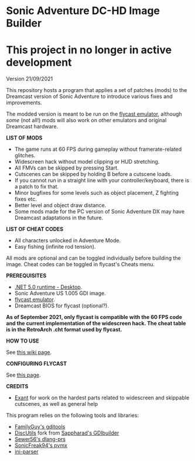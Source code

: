 # Sonic Adventure DC-HD Image Builder

# This project in no longer in active development

Version 21/09/2021

This repository hosts a program that applies a set of patches (mods) to the Dreamcast version of Sonic Adventure to introduce various fixes and improvements.

The modded version is meant to be run on the [flycast emulator](https://flyinghead.github.io/flycast-builds), although *some* (not all!) mods will also work on other emulators and original Dreamcast hardware.

**LIST OF MODS**

- The game runs at 60 FPS during gameplay without framerate-related glitches.
- Widescreen hack without model clipping or HUD stretching.
- All FMVs can be skipped by pressing Start.
- Cutscenes can be skipped by holding B before a cutscene loads.
- If you cannot run in a straight line with your controller/keyboard, there is a patch to fix that.
- Minor bugfixes for some levels such as object placement, Z fighting fixes etc.
- Better level and object draw distance.
- Some mods made for the PC version of Sonic Adventure DX may have Dreamcast adaptations in the future.

**LIST OF CHEAT CODES**
- All characters unlocked in Adventure Mode.
- Easy fishing (infinite rod tension).


All mods are optional and can be toggled individually before building the image. Cheat codes can be toggled in flycast's Cheats menu.


**PREREQUISITES**

- [.NET 5.0 runtime - Desktop](https://dotnet.microsoft.com/download/dotnet/thank-you/runtime-desktop-5.0.10-windows-x86-installer).
- Sonic Adventure US 1.005 GDI image.
- [flycast emulator](https://flyinghead.github.io/flycast-builds/).
- Dreamcast BIOS for flycast (optional?).

**As of September 2021, only flycast is compatible with the 60 FPS code and the current implementation of the widescreen hack. The cheat table is in the RetroArch .cht format used by flycast.**

**HOW TO USE**

See [this wiki page](https://github.com/PiKeyAr/sa1-dc-hd/wiki/Using-Sonic-Adventure-Image-Builder).

**CONFIGURING FLYCAST**

See [this page](https://github.com/PiKeyAr/sa1-dc-hd/wiki/Configuring-flycast-for-the-modded-image).

**CREDITS**

- [Exant](https://github.com/Exant64) for work on the hardest parts related to widescreen and skippable cutscenes, as well as general help

This program relies on the following tools and libraries:
- [FamilyGuy's gditools](https://sourceforge.net/projects/dcisotools/)
- [DiscUtils](https://github.com/DiscUtils/DiscUtils) fork from [Sappharad's GDIbuilder](https://github.com/Sappharad/GDIbuilder)
- [Sewer56's dlang-prs](https://github.com/Sewer56/dlang-prs)
- [SonicFreak94's pvmx](https://github.com/michael-fadely/pvmx)
- [ini-parser](https://github.com/rickyah/ini-parser)
